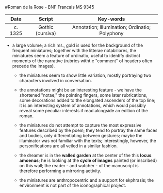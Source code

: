 #Roman de la Rose - BNF Francais MS 9345

|Date|Script|Key-words|
|:---:|:---:|:---:|
|c. 1325|Gothic (cursiva)|Annotation; Illumination; Ordinatio; Polyphony|

- a large volume; a rich ms., gold is used for the background of the frequent miniatures; together with the litterae notabiliores, the miniatures seem a feature of ordinatio, useful to identify distinct moments of the narrative (rubrics witht e "comment" of headers often precede the images).

	- the miniatures seem to show little variation, mostly portraying two characters involved in conversation.

	- the annotations might be an interesting feature - we have the shortened "notae," the pointing fingers, some later rubrications, some decorations added to the elongated ascenders of the top line; it is an interesting system of annotations, which would possibly reveal some peculiar interests if read alongside an edition of the roman.

	- the miniatures do not attempt to capture the most expressive features described by the poem; they tend to portray the same faces and bodies, only differentiating between gestures; maybe the illuminator was not familiar with the texts; interestingly, however, the personifications are all veiled in a similar fashion.

	- the dreamer is in the __walled garden__ at the center of the this __locus amoenus__; he is looking at the __cycle of images__ painted (or inscribed) on this wall; the reader - and watcher - of the manuscript is therefore performing a mirroring activity.

	- the miniatures are anthropocentric and a support for ekphrasis; the environment is not part of the iconographical project.
